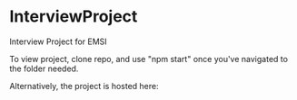 # InterviewProject
Interview Project for EMSI

To view project, clone repo, and use
"npm start" once you've navigated to the folder needed.

Alternatively, the project is hosted here:
<HEROKU>
